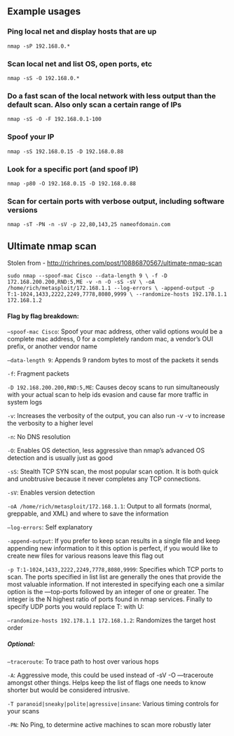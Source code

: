 ## Example usages

### Ping local net and display hosts that are up

`nmap -sP 192.168.0.*`

### Scan local net and list OS, open ports, etc

`nmap -sS -O 192.168.0.*`

### Do a fast scan of the local network with less output than the default scan. Also only scan a certain range of IPs

`nmap -sS -O -F 192.168.0.1-100`

### Spoof your IP

`nmap -sS 192.168.0.15 -D 192.168.0.88`

### Look for a specific port (and spoof IP)

`nmap -p80 -O 192.168.0.15 -D 192.168.0.88`

### Scan for certain ports with verbose output, including software versions

`nmap -sT -PN -n -sV -p 22,80,143,25 nameofdomain.com`

## Ultimate nmap scan

Stolen from - http://richrines.com/post/10886870567/ultimate-nmap-scan

`sudo nmap --spoof-mac Cisco --data-length 9 \ -f -D 172.168.200.200,RND:5,ME -v -n -O -sS -sV \ -oA /home/rich/metasploit/172.168.1.1 --log-errors \ -append-output -p T:1-1024,1433,2222,2249,7778,8080,9999 \ --randomize-hosts 192.178.1.1 172.168.1.2`

#### Flag by flag breakdown:

`—spoof-mac Cisco`: Spoof your mac address, other valid options would be a complete mac address, 0 for a completely random mac, a vendor’s OUI prefix, or another vendor name

`—data-length 9`: Appends 9 random bytes to most of the packets it sends

`-f`: Fragment packets

`-D 192.168.200.200,RND:5,ME`: Causes decoy scans to run simultaneously with your actual scan to help ids evasion and cause far more traffic in system logs

`-v`: Increases the verbosity of the output, you can also run -v -v to increase the verbosity to a higher level

`-n`: No DNS resolution

`-O`: Enables OS detection, less aggressive than nmap’s advanced OS detection and is usually just as good

`-sS`: Stealth TCP SYN scan, the most popular scan option. It is both quick and unobtrusive because it never completes any TCP connections.

`-sV`: Enables version detection

`-oA /home/rich/metasploit/172.168.1.1`: Output to all formats (normal, greppable, and XML) and where to save the information

`—log-errors`: Self explanatory

`-append-output`: If you prefer to keep scan results in a single file and keep appending new information to it this option is perfect, if you would like to create new files for various reasons leave this flag out

`-p T:1-1024,1433,2222,2249,7778,8080,9999`: Specifies which TCP ports to scan. The ports specified in list list are generally the ones that provide the most valuable information. If not interested in specifying each one a similar option is the —top-ports followed by an integer of one or greater. The integer is the N highest ratio of ports found in nmap services. Finally to specify UDP ports you would replace T: with U:

`—randomize-hosts 192.178.1.1 172.168.1.2`: Randomizes the target host order

##### Optional:

`—traceroute`: To trace path to host over various hops

`-A`: Aggressive mode, this could be used instead of -sV -O —traceroute amongst other things. Helps keep the list of flags one needs to know shorter but would be considered intrusive.

`-T paranoid|sneaky|polite|agressive|insane`: Various timing controls for your scans

`-PN`: No Ping, to determine active machines to scan more robustly later
